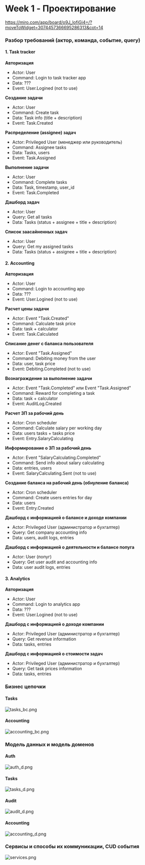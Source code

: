 # Week 1 - Проектирование

https://miro.com/app/board/o9J_lofiGi4=/?moveToWidget=3074457366695286313&cot=14

### Разбор требований (актор, команда, событие, query)

#### 1. Task tracker

**Авторизация**
* Actor: User
* Command: Login to task tracker app
* Data: ???
* Event: User.Logined (not to use)

**Создание задачи**
* Actor: User
* Command: Create task
* Data: Task info (title + description)
* Event: Task.Created

**Распределение (assignee) задач**
* Actor: Privileged User (менеджер или руководитель)
* Command: Assignee tasks
* Data: Tasks, users
* Event: Task.Assigned

**Выполнение задачи**
* Actor: User
* Command: Complete tasks
* Data: Task, timestamp, user_id
* Event: Task.Completed

**Дашборд задач**
* Actor: User
* Query: Get all tasks
* Data: Tasks (status + assignee + title + description)

**Список заасайненных задач**
* Actor: User 
* Query: Get my assigned tasks
* Data: Tasks (status + assignee + title + description)

#### 2. Accounting

**Авторизация**
* Actor: User
* Command: Login to accounting app
* Data: ???
* Event: User.Logined (not to use)

**Расчет цены задачи**
* Actor: Event "Task.Created"
* Command: Calculate task price
* Data: task + calculator
* Event: Task.Calculated

**Списание денег с баланса пользователя**
* Actor: Event "Task.Assigned"
* Command: Debiting money from the user
* Data: user, task price
* Event: Debiting.Completed (not to use)

**Вознаграждение за выполнение задачи**
* Actor: Event "Task.Completed" или Event "Task.Assigned"
* Command: Reward for completing a task
* Data: task + calculator
* Event: AuditLog.Created

**Расчет ЗП за рабочий день**
* Actor: Cron scheduler
* Command: Calculate salary per working day
* Data: users tasks + tasks price
* Event: Entry.SalaryCalculating

**Информирование о ЗП за рабочий день**
* Actor: Event "SalaryCalculating.Completed"
* Command: Send info about salary calculating
* Data: entries, users
* Event: SalaryCalculating.Sent (not to use)

**Создание баланса на рабочий день (обнуление баланса)**
* Actor: Cron scheduler
* Command: Create users entries for day
* Data: users
* Event: Entry.Created

**Дашборд с информацией о балансе и доходе компании**
* Actor: Privileged User (администратор и бухгалтер)
* Query: Get company accounting info
* Data: users, audit logs, entries

**Дашборд c информацией о деятельности и балансе попуга**
* Actor: User (попуг)
* Query: Get user audit and accounting info
* Data: user audit logs, entries

#### 3. Analytics

**Авторизация**
* Actor: User
* Command: Login to analytics app
* Data: ???
* Event: User.Logined (not to use)

**Дашборд с информацией о доходе компании**
* Actor: Privileged User (администратор и бухгалтер)
* Query: Get revenue information
* Data: tasks, entries

**Дашборд с информацией о стоимости задач**

* Actor: Privileged User (администратор и бухгалтер)
* Query: Get task prices information
* Data: tasks, entries

### Бизнес цепочки

#### Tasks
![tasks_bc.png](tasks_bc.png)

#### Accounting
![accounting_bc.png](accounting_bc.png)

### Модель данных и модель доменов

#### Auth
![auth_d.png](auth_d.png)
#### Tasks
![tasks_d.png](tasks_d.png)
#### Audit
![audit_d.png](audit_d.png)
#### Accounting
![accounting_d.png](accounting_d.png)

### Сервисы и способы их коммуникации, CUD события
![services.png](services.png)
